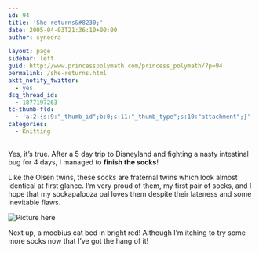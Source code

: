 ```yaml
---
id: 94
title: 'She returns&#8230;'
date: 2005-04-03T21:36:10+00:00
author: synedra

layout: page
sidebar: left
guid: http://www.princesspolymath.com/princess_polymath/?p=94
permalink: /she-returns.html
aktt_notify_twitter:
  - yes
dsq_thread_id:
  - 1877197263
tc-thumb-fld:
  - 'a:2:{s:9:"_thumb_id";b:0;s:11:"_thumb_type";s:10:"attachment";}'
categories:
  - Knitting
---
```

Yes, it&#8217;s true. After a 5 day trip to Disneyland and fighting a nasty intestinal bug for 4 days, I managed to **finish the socks**!
  
Like the Olsen twins, these socks are fraternal twins which look almost identical at first glance. I&#8217;m very proud of them, my first pair of socks, and I hope that my sockapalooza pal loves them despite their lateness and some inevitable flaws.
  
![Picture here](http://www.perlgoddess.com/blog/images/socks_done.jpg)
  
Next up, a moebius cat bed in bright red! Although I&#8217;m itching to try some more socks now that I&#8217;ve got the hang of it!